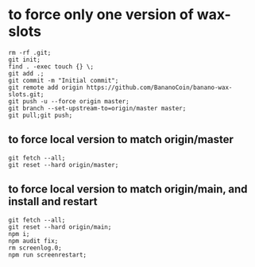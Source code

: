 # to force only one version of wax-slots

    rm -rf .git;
    git init;
    find . -exec touch {} \;
    git add .;
    git commit -m "Initial commit";
    git remote add origin https://github.com/BananoCoin/banano-wax-slots.git;
    git push -u --force origin master;
    git branch --set-upstream-to=origin/master master;
    git pull;git push;

## to force local version to match origin/master

    git fetch --all;
    git reset --hard origin/master;

## to force local version to match origin/main, and install and restart

    git fetch --all;
    git reset --hard origin/main;
    npm i;   
    npm audit fix;
    rm screenlog.0;
    npm run screenrestart;
